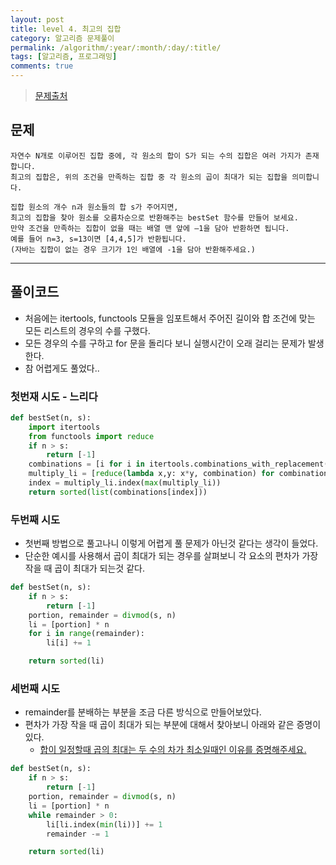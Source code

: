```yaml
---
layout: post
title: level 4. 최고의 집합
category: 알고리즘 문제풀이
permalink: /algorithm/:year/:month/:day/:title/
tags: [알고리즘, 프로그래밍]
comments: true
---
```


> [문제출처](https://programmers.co.kr/learn/challenge_codes/38)

## 문제

```
자연수 N개로 이루어진 집합 중에, 각 원소의 합이 S가 되는 수의 집합은 여러 가지가 존재합니다.
최고의 집합은, 위의 조건을 만족하는 집합 중 각 원소의 곱이 최대가 되는 집합을 의미합니다.

집합 원소의 개수 n과 원소들의 합 s가 주어지면,
최고의 집합을 찾아 원소를 오름차순으로 반환해주는 bestSet 함수를 만들어 보세요.
만약 조건을 만족하는 집합이 없을 때는 배열 맨 앞에 –1을 담아 반환하면 됩니다.
예를 들어 n=3, s=13이면 [4,4,5]가 반환됩니다.
(자바는 집합이 없는 경우 크기가 1인 배열에 -1을 담아 반환해주세요.)
```

---

## 풀이코드
- 처음에는 itertools, functools 모듈을 임포트해서 주어진 길이와 합 조건에 맞는 모든 리스트의 경우의 수를 구했다.
- 모든 경우의 수를 구하고 for 문을 돌리다 보니 실행시간이 오래 걸리는 문제가 발생한다.
- 참 어렵게도 풀었다..

### 첫번재 시도 - 느리다
```python
def bestSet(n, s):
    import itertools
    from functools import reduce
    if n > s:
        return [-1]
    combinations = [i for i in itertools.combinations_with_replacement(range(s+1), n) if sum(i) == s]
    multiply_li = [reduce(lambda x,y: x*y, combination) for combination in combinations]
    index = multiply_li.index(max(multiply_li))
    return sorted(list(combinations[index]))
```

### 두번째 시도
- 첫번째 방법으로 풀고나니 이렇게 어렵게 풀 문제가 아닌것 같다는 생각이 들었다.
- 단순한 예시를 사용해서 곱이 최대가 되는 경우를 살펴보니 각 요소의 편차가 가장 작을 때 곱이 최대가 되는것 같다.

```python
def bestSet(n, s):
    if n > s:
        return [-1]
    portion, remainder = divmod(s, n)
    li = [portion] * n
    for i in range(remainder):
        li[i] += 1

    return sorted(li)
```

### 세번째 시도
- remainder를 분배하는 부분을 조금 다른 방식으로 만들어보았다.
- 편차가 가장 작을 때 곱이 최대가 되는 부분에 대해서 찾아보니 아래와 같은 증명이 있다.
  - [합이 일정할때 곱의 최대는 두 수의 차가 최소일때인 이유를 증명해주세요.](http://tip.daum.net/question/62487070)

```python
def bestSet(n, s):
    if n > s:
        return [-1]
    portion, remainder = divmod(s, n)
    li = [portion] * n
    while remainder > 0:
        li[li.index(min(li))] += 1
        remainder -= 1

    return sorted(li)
```
